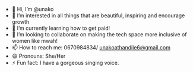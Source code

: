 - 👋 Hi, I’m @unako
- 👀 I’m interested in all things that are beautiful, inspiring and encourage growth
- 🌱 I’m currently learning how to get paid!
- 💞️ I’m looking to collaborate on making the tech space more inclusive of women like mwah!
- 📫 How to reach me: 0670984834/ unakoathandile6@gmail.com
- 😄 Pronouns: She/Her
- ⚡ Fun fact: I have a gorgeous singing voice. 

<!---
unakoathandile6/unakoathandile6 is a ✨ special ✨ repository because its `README.md` (this file) appears on your GitHub profile.
You can click the Preview link to take a look at your changes.
--->
